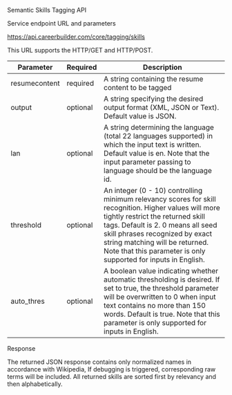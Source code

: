 Semantic Skills Tagging API

Service endpoint URL and parameters

https://api.careerbuilder.com/core/tagging/skills

This URL supports the HTTP/GET and HTTP/POST.

| Parameter | Required | Description |
|-----------|----------|-------------|
| resumecontent | required | A string containing the resume content to be tagged |
| output | optional | A string specifying the desired output format (XML, JSON or Text). Default value is JSON. |
| lan | optional | A string determining the language (total 22 languages supported) in which the input text is written. Default value is en. Note that the input parameter passing to language should be the language id. |
| threshold |optional | An integer (0 - 10) controlling minimum relevancy scores for skill recognition. Higher values will more tightly restrict the returned skill tags. Default is 2. 0 means all seed skill phrases recognized by exact string matching will be returned. Note that this parameter is only supported for inputs in English. |
| auto_thres | optional | A boolean value indicating whether automatic thresholding is desired. If set to true, the threshold parameter will be overwritten to 0 when input text contains no more than 150 words. Default is true.  Note that this parameter is only supported for inputs in English. |


Response

The returned JSON response contains only normalized names in accordance with Wikipedia, If debugging is triggered, corresponding raw terms will be included.
All returned skills are sorted first by relevancy and then alphabetically.
 
